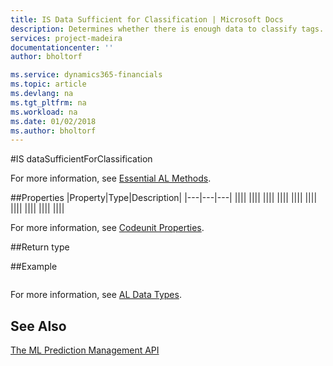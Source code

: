 ```yaml
---
title: IS Data Sufficient for Classification | Microsoft Docs
description: Determines whether there is enough data to classify tags.
services: project-madeira
documentationcenter: ''
author: bholtorf

ms.service: dynamics365-financials
ms.topic: article
ms.devlang: na
ms.tgt_pltfrm: na
ms.workload: na
ms.date: 01/02/2018
ms.author: bholtorf
---
```


#IS dataSufficientForClassification
<!--Detailed Description, starts with a verb>-->

For more information, see [Essential AL Methods](../../devenv-essential-al-methods.md).

##Properties
|Property|Type|Description|
|---|---|---|
||||
||||
||||
||||
||||
||||
||||
||||
||||
||||

For more information, see [Codeunit Properties](../../codeunit-properties.md).

##Return type
<!--State the type of return. For example-->

##Example
<!--ADD CODE EXAMPLE BETWEEN THE BACKTICKS-->
```

```
For more information, see [AL Data Types](../../devenv-al-data-types).

## See Also
[The ML Prediction Management API](../../ml-prediction-management-welcome.md)